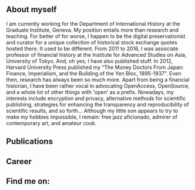 ## About myself

I am currently working for the Department of International History at the Graduate Institute, Geneva. My position entails more than research and teaching. For better of for worse, I happen to be the digital preservationist and curator for a unique collection of historical stock exchange quotes hosted there.
It used to be different. From 2011 to 2016, I was associate professor of financial history at the Institute for Advanced Studies on Asia, University of Tokyo. 
And, oh yes, I have also published stuff. In 2012, Harvard University Press published my “The Money Doctors From Japan: Finance, Imperialism, and the Building of the Yen Bloc, 1895-1937”. Even then, research has always been so much more. Apart from being a financial historian, I have been rather vocal in advocating OpenAccess, OpenSource, and a whole lot of other things with 'open' as a prefix. Nowadays, my interests include encryption and privacy, alternative methods for scientific publishing, strategies for enhancing the transparency and reproducibility of scientific results, and so forth...
Although my little son appears to try to make my hobbies impossible, I remain: free jazz aficionado, admirer of contemporary art, and amateur cook.

## Publications

## Career

## Find me on:
